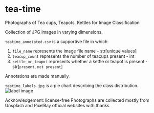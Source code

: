 # tea-time
Photographs of Tea cups, Teapots, Kettles for Image Classification

Collection of JPG images in varying dimensions.

`teatime_annotated.csv` is a supportive file in which:
1. `file_name` represents the image file name - str[unique values]
2. `teacup_count` represents the number of teacups present - int
3. `kettle_or_teapot` represents whether a kettle or teapot is present - str[`present`, `not present`]

Annotations are made manually. 

`teatime_labels.jpg` is a pie chart describing the class distribution.
![label image](https://raw.githubusercontent.com/RajkumarGalaxy/tea-time/main/teatime_labels.jpg)

Acknowledgement:
license-free Photographs are collected mostly from Unsplash and PixelBay official websites with thanks.
